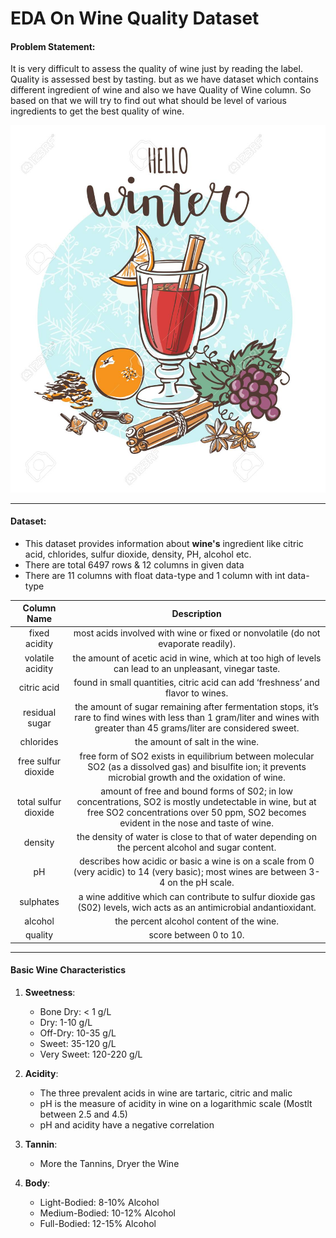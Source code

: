 # EDA On Wine Quality Dataset
#### Problem Statement: 
It is very difficult to assess the quality of wine just by reading the label. Quality is assessed best by tasting. but as we have dataset which contains different ingredient of wine and also we have Quality of Wine column. So based on that we will try to find out what should be level of various ingredients to get the best quality of wine.


![](https://raw.githubusercontent.com/DhirajAmbure/MachineLearningProjects/main/images/90866256-hello-winter-mulled-wine-vector-illustration.jpg)



------------


#### Dataset:
- This dataset provides information about **wine's** ingredient like citric acid, chlorides, sulfur dioxide, density, PH, alcohol etc.
- There are total 6497 rows & 12 columns in given data
- There are 11 columns with float data-type and 1 column with int data-type

| Column Name  | Description  |
| :------------: | :------------: |
| fixed acidity | most acids involved with wine or fixed or nonvolatile (do not evaporate readily). |
| volatile acidity | the amount of acetic acid in wine, which at too high of levels can lead to an unpleasant, vinegar taste. |
| citric acid | found in small quantities, citric acid can add ‘freshness’ and flavor to wines. |
| residual sugar  | the amount of sugar remaining after fermentation stops, it’s rare to find wines with less than 1 gram/liter and wines with greater than 45 grams/liter are considered sweet. |
| chlorides | the amount of salt in the wine. |
| free sulfur dioxide | free form of SO2 exists in equilibrium between molecular SO2 (as a dissolved gas) and bisulfite ion; it prevents microbial growth and the oxidation of wine. |
| total sulfur dioxide | amount of free and bound forms of S02; in low concentrations, SO2 is mostly undetectable in wine, but at free SO2 concentrations over 50 ppm, SO2 becomes evident in the nose and taste of wine. |
| density | the density of water is close to that of water depending on the percent alcohol and sugar content. |
| pH | describes how acidic or basic a wine is on a scale from 0 (very acidic) to 14 (very basic); most wines are between 3-4 on the pH scale. |
| sulphates | a wine additive which can contribute to sulfur dioxide gas (S02) levels, wich acts as an antimicrobial andantioxidant. |
| alcohol | the percent alcohol content of the wine. |
| quality  | score between 0 to 10. |



------------



#### Basic Wine Characteristics
1. **Sweetness**:
	- Bone Dry: < 1 g/L
	- Dry: 1-10 g/L
	- Off-Dry: 10-35 g/L
	- Sweet: 35-120 g/L
	- Very Sweet: 120-220 g/L

2. **Acidity**:
	- The three prevalent acids in wine are tartaric, citric and malic
	- pH is the measure of acidity in wine on a logarithmic scale (Mostlt between 2.5 and 4.5)
	- pH and acidity have a negative correlation

3. **Tannin**:
	- More the Tannins, Dryer the Wine

4. **Body**:
	- Light-Bodied: 8-10% Alcohol
	- Medium-Bodied: 10-12% Alcohol
	- Full-Bodied: 12-15% Alcohol

